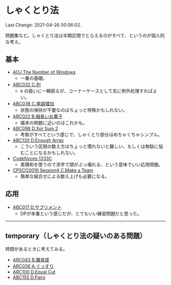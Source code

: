 # しゃくとり法

Last Change: 2021-04-26 00:06:02.

問題集など。しゃくとり法は半開区間でとらえるのがすべて、というのが個人的な考え。

## 基本

- [AOJ The Number of Windows](https://onlinejudge.u-aizu.ac.jp/problems/DSL_3_C)
  - 一番の基礎。
- [ABC032 C.列](https://atcoder.jp/contests/abc032/tasks/abc032_c)
  - `0` の扱いに一瞬困るが、コーナーケースとして先に例外処理すればよい。
- [ABC038 C.単調増加](https://atcoder.jp/contests/abc038/tasks/abc038_c)
  - 状態の保持が不要なのはちょっと特殊かもしれない。
- [ARC022 B.細長いお菓子](https://atcoder.jp/contests/arc022/tasks/arc022_2)
  - 蟻本の例題に近いのはこれかも。
- [ABC098 D.Xor Sum 2](https://atcoder.jp/contests/abc098/tasks/arc098_b)
  - 考察がすべてという感じで、しゃくとり部分はめちゃくちゃシンプル。
- [ABC130 D.Enough Array](https://atcoder.jp/contests/abc130/tasks/abc130_d)
  - こういう区間の数え方はちょっと慣れないと難しい、もしくは無駄に悩むことになるかもしれない。
- [Codeforces 1333C](https://codeforces.com/problemset/problem/1333/C)
  - 累積和を使うので添字で頭がぶっ壊れる、という意味でいい応用問題。
- [CPSCO2019 Session4 C.Make a Team](https://atcoder.jp/contests/cpsco2019-s4/tasks/cpsco2019_s4_c)
  - 簡単な組合せによる数え上げも必要になる。

## 応用

- [ABC017 D.サプリメント](https://atcoder.jp/contests/abc017/tasks/abc017_4)
  - DPが本番という感じだが、とてもいい練習問題だと思った。

---

## temporary（しゃくとり法の疑いのある問題）

時間があるときに考えてみる。

- [ARC043 B.難易度](https://atcoder.jp/contests/arc043/tasks/arc043_b)
- [ARC036 A.ぐっすり](https://atcoder.jp/contests/arc036/tasks/arc036_a)
- [ARC100 D.Equal Cut](https://atcoder.jp/contests/arc100/tasks/arc100_b)
- [ABC155 D.Pairs](https://atcoder.jp/contests/abc155/tasks/abc155_d)

